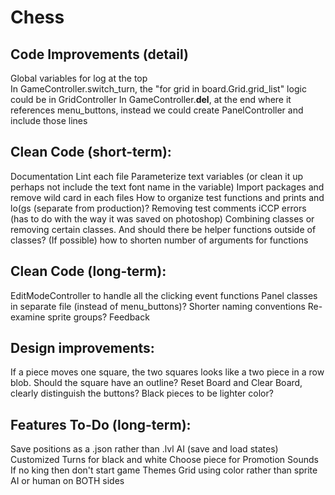 # Chess

## Code Improvements (detail)
Global variables for log at the top\
In GameController.switch_turn, the "for grid in board.Grid.grid_list" logic could be in GridController
In GameController.__del__, at the end where it references menu_buttons, instead we could create PanelController and include those lines

## Clean Code (short-term):
Documentation
Lint each file
Parameterize text variables (or clean it up perhaps not include the text font name in the variable)
Import packages and remove wild card in each files
How to organize test functions and prints and lo(gs (separate from production)? Removing test comments
iCCP errors (has to do with the way it was saved on photoshop)
Combining classes or removing certain classes. And should there be helper functions outside of classes?
(If possible) how to shorten number of arguments for functions

## Clean Code (long-term):
EditModeController to handle all the clicking event functions
Panel classes in separate file (instead of menu_buttons)?
Shorter naming conventions
Re-examine sprite groups?
Feedback

## Design improvements:
If a piece moves one square, the two squares looks like a two piece in a row blob. Should the square have an outline?
Reset Board and Clear Board, clearly distinguish the buttons?
Black pieces to be lighter color?

## Features To-Do (long-term):
Save positions as a .json rather than .lvl
AI (save and load states)
Customized Turns for black and white
Choose piece for Promotion
Sounds
If no king then don't start game
Themes
Grid using color rather than sprite
AI or human on BOTH sides
